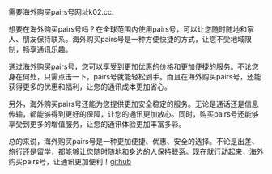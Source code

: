 需要海外购买pairs号网址k02.cc.

想要在海外购买pairs号吗？在全球范围内使用pairs号，可以让您随时随地和家人、朋友保持联系。海外购买pairs号是一种方便快捷的方式，让您不受地域限制，畅享通讯乐趣。

通过海外购买pairs号，您可以享受到更加优惠的价格和更加便捷的服务。不论您身在何处，只需点击一下，pairs号就能轻松到手。而且在海外购买pairs号，还能获得更多的优惠和福利，让您的通讯成本更加省心。

另外，海外购买pairs号还能为您提供更加安全稳定的服务。无论是通话还是信息传输，都能够得到更好的保障，让您的通讯更加放心。同时，购买pairs号还能够享受到更多的增值服务，让您的通讯体验更加丰富多彩。

总的来说，海外购买pairs号是一种更加便捷、优惠、安全的选择。不论是出差、旅行还是留学，都能够让您随时随地和身边的人保持联系。现在就行动起来，海外购买pairs号，让通讯更加便利！[github](https://github.com)